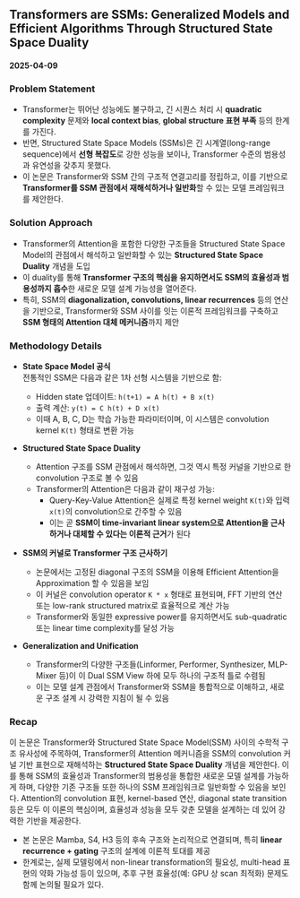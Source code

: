 ## Transformers are SSMs: Generalized Models and Efficient Algorithms Through Structured State Space Duality  
#### 2025-04-09  

### Problem Statement  
- Transformer는 뛰어난 성능에도 불구하고, 긴 시퀀스 처리 시 **quadratic complexity** 문제와 **local context bias**, **global structure 표현 부족** 등의 한계를 가진다.  
- 반면, Structured State Space Models (SSMs)은 긴 시계열(long-range sequence)에서 **선형 복잡도**로 강한 성능을 보이나, Transformer 수준의 범용성과 유연성을 갖추지 못했다.  
- 이 논문은 Transformer와 SSM 간의 구조적 연결고리를 정립하고, 이를 기반으로 **Transformer를 SSM 관점에서 재해석하거나 일반화**할 수 있는 모델 프레임워크를 제안한다.  

### Solution Approach  
- Transformer의 Attention을 포함한 다양한 구조들을 Structured State Space Model의 관점에서 해석하고 일반화할 수 있는 **Structured State Space Duality** 개념을 도입  
- 이 duality를 통해 **Transformer 구조의 핵심을 유지하면서도 SSM의 효율성과 범용성까지 흡수**한 새로운 모델 설계 가능성을 열어준다.  
- 특히, SSM의 **diagonalization, convolutions, linear recurrences** 등의 연산을 기반으로, Transformer와 SSM 사이를 잇는 이론적 프레임워크를 구축하고 **SSM 형태의 Attention 대체 메커니즘**까지 제안  

### Methodology Details  
- **State Space Model 공식**  
  전통적인 SSM은 다음과 같은 1차 선형 시스템을 기반으로 함:  
  - Hidden state 업데이트: `h(t+1) = A h(t) + B x(t)`  
  - 출력 계산: `y(t) = C h(t) + D x(t)`  
  - 이때 A, B, C, D는 학습 가능한 파라미터이며, 이 시스템은 convolution kernel `K(t)` 형태로 변환 가능  

- **Structured State Space Duality**  
  - Attention 구조를 SSM 관점에서 해석하면, 그것 역시 특정 커널을 기반으로 한 convolution 구조로 볼 수 있음  
  - Transformer의 Attention은 다음과 같이 재구성 가능:
    - Query-Key-Value Attention은 실제로 특정 kernel weight `K(t)`와 입력 `x(t)`의 convolution으로 간주할 수 있음
    - 이는 곧 **SSM이 time-invariant linear system으로 Attention을 근사하거나 대체할 수 있다는 이론적 근거**가 된다  

- **SSM의 커널로 Transformer 구조 근사하기**  
  - 논문에서는 고정된 diagonal 구조의 SSM을 이용해 Efficient Attention을 Approximation 할 수 있음을 보임  
  - 이 커널은 convolution operator `K * x` 형태로 표현되며, FFT 기반의 연산 또는 low-rank structured matrix로 효율적으로 계산 가능  
  - Transformer와 동일한 expressive power를 유지하면서도 sub-quadratic 또는 linear time complexity를 달성 가능  

- **Generalization and Unification**  
  - Transformer의 다양한 구조들(Linformer, Performer, Synthesizer, MLP-Mixer 등)이 이 Dual SSM View 하에 모두 하나의 구조적 틀로 수렴됨  
  - 이는 모델 설계 관점에서 Transformer와 SSM을 통합적으로 이해하고, 새로운 구조 설계 시 강력한 지침이 될 수 있음  

### Recap  
이 논문은 Transformer와 Structured State Space Model(SSM) 사이의 수학적 구조 유사성에 주목하여, Transformer의 Attention 메커니즘을 SSM의 convolution 커널 기반 표현으로 재해석하는 **Structured State Space Duality** 개념을 제안한다. 이를 통해 SSM의 효율성과 Transformer의 범용성을 통합한 새로운 모델 설계를 가능하게 하며, 다양한 기존 구조들 또한 하나의 SSM 프레임워크로 일반화할 수 있음을 보인다. Attention의 convolution 표현, kernel-based 연산, diagonal state transition 등은 모두 이 이론의 핵심이며, 효율성과 성능을 모두 갖춘 모델을 설계하는 데 있어 강력한 기반을 제공한다.  

- 본 논문은 Mamba, S4, H3 등의 후속 구조와 논리적으로 연결되며, 특히 **linear recurrence + gating** 구조의 설계에 이론적 토대를 제공  
- 한계로는, 실제 모델링에서 non-linear transformation의 필요성, multi-head 표현의 약화 가능성 등이 있으며, 추후 구현 효율성(예: GPU 상 scan 최적화) 문제도 함께 논의될 필요가 있다.
